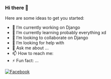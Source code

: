 ### Hi there 👋



Here are some ideas to get you started:

- 🔭 I’m currently working on Django
- 🌱 I’m currently learning probably everything xd 
- 👯 I’m looking to collaborate on Django 
- 🤔 I’m looking for help with 
- 💬 Ask me about ...
- 📫 How to reach me: 
- ⚡ Fun fact: ...


[![Facebook][2.1]][2]

[2.1]: http://i.imgur.com/P3YfQoD.png (facebook icon with padding)

[2]: http://www.facebook.com/alimozzamandurjoy
